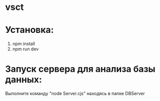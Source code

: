 # vsct

# Установка:

1. npm install
2. npm run dev

# Запуск сервера для анализа базы данных:

Выполните команду "node Server.cjs" находясь в папке DBServer